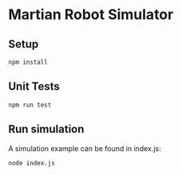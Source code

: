# Martian Robot Simulator

## Setup

```
npm install
```

## Unit Tests 

```
npm run test
```

## Run simulation

A simulation example can be found in index.js:

```
node index.js
```

